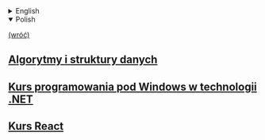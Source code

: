 <details>
    <summary>English</summary>

[(back)](../../../)
## [Algorithms and data structures](AISD/)
## [Programming course for Windows in .NET technology](dotNET/)
## [React course](React/)

</details>

<details open>
    <summary>Polish</summary>

[(wróć)](../../../)
## [**A**lgorytmy **i** **s**truktury **d**anych](AISD/)
## [Kurs programowania pod Windows w technologii .NET](dotNET/)
## [Kurs React](React/)

</details>


